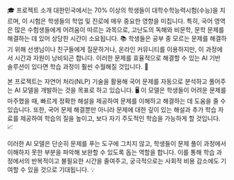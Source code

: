 🎓 프로젝트 소개
대한민국에서는 70% 이상의 학생들이 대학수학능력시험(수능)을 치르며, 이 시험은 학생들의 학업 및 진로에 매우 중요한 영향을 미칩니다. 특히, 국어 영역은 많은 수험생들에게 어려움이 따르는 과목으로, 고난도의 독해와 비문학, 문학 문제를 해결하는 데 있어 상당한 시간이 소요됩니다. 📚 학생들은 공부 중 모르는 문제를 해결하기 위해 선생님이나 친구들에게 질문하거나, 온라인 커뮤니티를 이용하지만, 이 과정에서 시간과 자원이 낭비되곤 합니다. 이러한 문제를 효율적으로 해결할 수 있는 AI 기반 솔루션이 있다면 학습 과정이 훨씬 수월해질 것입니다. 🧠

본 프로젝트는 자연어 처리(NLP) 기술을 활용해 국어 문제를 자동으로 분석하고 풀어주는 AI 모델을 개발하는 것을 목표로 하고 있습니다. 🖥️ 이 모델은 학생들이 어려운 문제를 마주했을 때, 빠르게 정확한 해설을 제공하여 문제를 이해하고 해결하는 데 도움을 줄 수 있습니다. 또한, 국어 문제 해결뿐만 아니라 문제에 대한 깊이 있는 해설과 추가 학습 자료를 제공하여 학습의 질을 높이고, 보다 자기 주도적인 학습을 가능하게 할 것입니다. 📈

이러한 AI 모델은 단순히 문제를 푸는 도구에 그치지 않고, 학생들이 문제 풀이 과정에서 이해하지 못한 부분을 파악해 보완할 수 있도록 돕는 역할을 합니다. 이를 통해 학습 과정에서의 반복적이고 불필요한 시간을 줄여주고, 궁극적으로는 사회적 비용 감소에도 기여할 수 있을 것으로 기대됩니다. 💡
